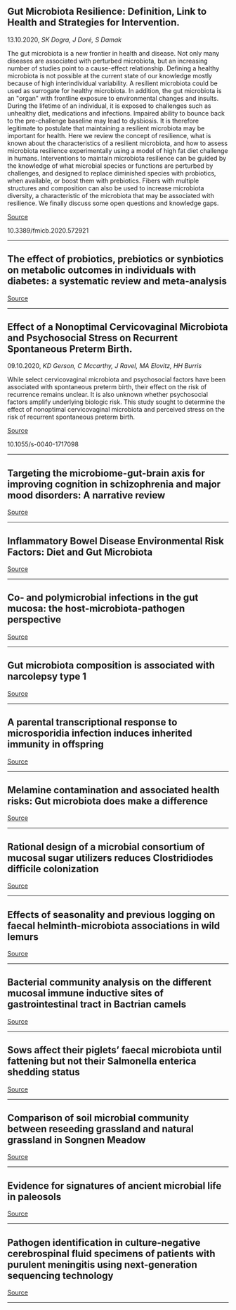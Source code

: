 ## Gut Microbiota Resilience: Definition, Link to Health and Strategies for Intervention.
 13.10.2020, _SK Dogra, J Doré, S Damak_


The gut microbiota is a new frontier in health and disease. Not only many diseases are associated with perturbed microbiota, but an increasing number of studies point to a cause-effect relationship. Defining a healthy microbiota is not possible at the current state of our knowledge mostly because of high interindividual variability. A resilient microbiota could be used as surrogate for healthy microbiota. In addition, the gut microbiota is an "organ" with frontline exposure to environmental changes and insults. During the lifetime of an individual, it is exposed to challenges such as unhealthy diet, medications and infections. Impaired ability to bounce back to the pre-challenge baseline may lead to dysbiosis. It is therefore legitimate to postulate that maintaining a resilient microbiota may be important for health. Here we review the concept of resilience, what is known about the characteristics of a resilient microbiota, and how to assess microbiota resilience experimentally using a model of high fat diet challenge in humans. Interventions to maintain microbiota resilience can be guided by the knowledge of what microbial species or functions are perturbed by challenges, and designed to replace diminished species with probiotics, when available, or boost them with prebiotics. Fibers with multiple structures and composition can also be used to increase microbiota diversity, a characteristic of the microbiota that may be associated with resilience. We finally discuss some open questions and knowledge gaps.

[Source](https://link.springer.com/article/10.1007%2Fs00125-020-05295-1)

10.3389/fmicb.2020.572921

---

## The effect of probiotics, prebiotics or synbiotics on metabolic outcomes in individuals with diabetes: a systematic review and meta-analysis

[Source](https://link.springer.com/article/10.1007%2Fs00125-020-05295-1)

---

## Effect of a Nonoptimal Cervicovaginal Microbiota and Psychosocial Stress on Recurrent Spontaneous Preterm Birth.
 09.10.2020, _KD Gerson, C Mccarthy, J Ravel, MA Elovitz, HH Burris_


While select cervicovaginal microbiota and psychosocial factors have been associated with spontaneous preterm birth, their effect on the risk of recurrence remains unclear. It is also unknown whether psychosocial factors amplify underlying biologic risk. This study sought to determine the effect of nonoptimal cervicovaginal microbiota and perceived stress on the risk of recurrent spontaneous preterm birth.

[Source](https://www.thieme-connect.com/products/ejournals/abstract/10.1055/s-0040-1717098)

10.1055/s-0040-1717098

---

## Targeting the microbiome-gut-brain axis for improving cognition in schizophrenia and major mood disorders: A narrative review 

[Source](https://www.sciencedirect.com/science/article/abs/pii/S0278584620304462?via%3Dihub)

---

## Inflammatory Bowel Disease Environmental Risk Factors: Diet and Gut Microbiota 

[Source](https://link.springer.com/article/10.1007/s11894-020-00794-y)

---

## Co‐ and polymicrobial infections in the gut mucosa: the host‐microbiota‐pathogen perspective

[Source](https://onlinelibrary.wiley.com/doi/10.1111/cmi.13279)

---

## Gut microbiota composition is associated with narcolepsy type 1 

[Source](https://nn.neurology.org/content/7/6/e896)

---

## A parental transcriptional response to microsporidia infection induces inherited immunity in offspring

[Source](https://www.biorxiv.org/content/10.1101/2020.10.11.335117v1.abstract?%3Fcollection=)

---

## Melamine contamination and associated health risks: Gut microbiota does make a difference

[Source](https://iubmb.onlinelibrary.wiley.com/doi/10.1002/bab.2050)

---

## Rational design of a microbial consortium of mucosal sugar utilizers reduces Clostridiodes difficile colonization 

[Source](https://www.nature.com/articles/s41467-020-18928-1)

---

## Effects of seasonality and previous logging on faecal helminth-microbiota associations in wild lemurs 

[Source](https://www.nature.com/articles/s41598-020-73827-1)

---

## Bacterial community analysis on the different mucosal immune inductive sites of gastrointestinal tract in Bactrian camels

[Source](https://journals.plos.org/plosone/article?id=10.1371/journal.pone.0239987)

---

## Sows affect their piglets’ faecal microbiota until fattening but not their Salmonella enterica shedding status

[Source](https://sfamjournals.onlinelibrary.wiley.com/doi/abs/10.1111/lam.13406)

---

## Comparison of soil microbial community between reseeding grassland and natural grassland in Songnen Meadow

[Source](https://www.nature.com/articles/s41598-020-74023-x)

---

## Evidence for signatures of ancient microbial life in paleosols

[Source](https://www.nature.com/articles/s41598-020-73938-9)

---

## Pathogen identification in culture-negative cerebrospinal fluid specimens of patients with purulent meningitis using next-generation sequencing technology

[Source](https://www.ncbi.nlm.nih.gov/pmc/articles/PMC7539889/)

---

